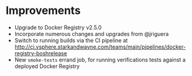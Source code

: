 # Improvements

- Upgrade to Docker Registry v2.5.0
- Incorporate numerous changes and upgrades from @jriguera
- Switch to running builds via the CI pipeline at
  http://ci.vsphere.starkandwayne.com/teams/main/pipelines/docker-registry-boshrelease
- New `smoke-tests` errand job, for running verifications tests
  against a deployed Docker Registry
